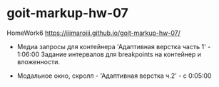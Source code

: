 # goit-markup-hw-07

HomeWork6
https://iiimaroiii.github.io/goit-markup-hw-07/

<!-- ------------------------------ Адаптивная верстка ------------------------------- -->

- Медиа запросы для контейнера 'Адаптивная верстка часть 1' - 1:06:00
  Задание интервалов для breakpoints на контейнер и вложенности.

<!-- ----------------------- Адаптивная верстка ч.2 ------------------------ -->

- Модальное окно, скролл - 'Адаптивная верстка ч.2' - с 0:05:00
